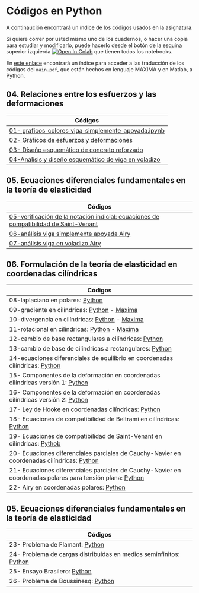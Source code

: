# Códigos en Python

A continaución encontrará un índice de los códigos usados en la asignatura.

Si quiere correr por usted mismo uno de los cuadernos, o hacer una copia para estudiar y modificarlo, puede hacerlo desde el botón de la esquina superior izquierda <a href="https://colab.research.google.com/?hl=es" target="_parent"><img src="https://colab.research.google.com/assets/colab-badge.svg" alt="Open In Colab"/></a> que tienen todos los notebooks.

En [este enlace](https://github.com/jnramirezg/medio_continuo/tree/main/codigo) encontrará un índice para acceder a las traducción de los códigos del ```main.pdf```, que están hechos en lenguaje MAXIMA y en Matlab, a Python.

## 04. Relaciones entre los esfuerzos y las deformaciones
| Códigos                                                                             | 
|---                                                                                  |                                       
|[01- graficos_colores_viga_simplemente_apoyada.ipynb](https://github.com/diegoandresalvarez/solidos/blob/master/codigo/04_ley_de_Hooke/4.08.3_ejemplo_2D_a_3D_deformacion_plana.ipynb)              |
|[02- Gráficos de esfuerzos y deformaciones](https://github.com/diegoandresalvarez/solidos/blob/master/codigo/04_ley_de_Hooke/4.09_graficos_colores_viga_simplemente_apoyada.ipynb)|
|[03- Diseño esquemático de concreto reforzado](https://github.com/jnramirezg/medio_continuo/blob/main/codigo/03_diseno_esquematico_concreto_reforzado.ipynb)
|[04-Análisis y diseño esquemático de viga en voladizo](https://github.com/jnramirezg/medio_continuo/blob/main/codigo/04-modelo_viga_voladizo.ipynb)|

## 05. Ecuaciones diferenciales fundamentales en la teoría de elasticidad
| Códigos                                                                             | 
|---                                                                                  |     
|[05-verificación de la notación indicial: ecuaciones de compatibilidad de Saint-Venant](https://github.com/diegoandresalvarez/solidos/blob/master/codigo/05_ec_diferenciales_solidos/5.02_ecuaciones_Saint_Venant.ipynb)|
|[06-análisis viga simplemente apoyada Airy](https://github.com/diegoandresalvarez/solidos/blob/master/codigo/05_ec_diferenciales_solidos/5.07_viga_simplemente_apoyada_Airy.ipynb)|
|[07-análisis viga en voladizo Airy](https://github.com/diegoandresalvarez/solidos/blob/master/codigo/05_ec_diferenciales_solidos/5.15_ejer_10_viga_en_voladizo_Airy.ipynb)|

## 06. Formulación de la teoría de elasticidad en coordenadas cilíndricas
| Códigos                                                                             | 
|---                                                                                  |
|08-laplaciano en polares: [Python](https://github.com/diegoandresalvarez/solidos/blob/master/codigo/06_cilindricas/6.01_laplaciano.ipynb)|
|09-gradiente en cilíndricas: [Python](https://github.com/diegoandresalvarez/solidos/blob/master/codigo/06_cilindricas/6.03.1_gradiente.ipynb) - [Maxima](https://github.com/diegoandresalvarez/solidos/blob/master/archivos/codigo/cap_06/6.03.1_gradiente.mac)|
|10-divergencia en cilíndricas: [Python](https://github.com/diegoandresalvarez/solidos/blob/master/codigo/06_cilindricas/6.03.3_divergencia.ipynb) - [Maxima](https://github.com/diegoandresalvarez/solidos/blob/master/archivos/codigo/cap_06/6.03.3_divergencia.mac)|
|11-rotacional en cilíndricas: [Python](https://github.com/diegoandresalvarez/solidos/blob/master/codigo/06_cilindricas/6.03.4_rotacional.ipynb) - [Maxima](https://github.com/diegoandresalvarez/solidos/blob/master/archivos/codigo/cap_06/6.03.4_rotacional.mac)|
|12-cambio de base rectangulares a cilíndricas: [Python](https://github.com/diegoandresalvarez/solidos/blob/master/codigo/06_cilindricas/6.04_cambio_de_base_cil_a_rect.ipynb)|
|13-cambio de base de cilíndricas a rectangulares: [Python](https://github.com/diegoandresalvarez/solidos/blob/master/codigo/06_cilindricas/6.04_cambio_de_base_rect_a_cil.ipynb)|
|14-ecuaciones diferenciales de equilibrio en coordenadas cilíndricas: [Python](https://github.com/diegoandresalvarez/solidos/blob/master/codigo/06_cilindricas/6.05_ec_dif_de_equilibrio.ipynb)|
|15- Componentes de la deformación en coordenadas cilíndricas versión 1: [Python](https://github.com/diegoandresalvarez/solidos/blob/master/codigo/06_cilindricas/6.07_deformaciones_cil_ver1.ipynb)|
|16- Componentes de la deformación en coordenadas cilíndricas versión 2: [Python](https://github.com/diegoandresalvarez/solidos/blob/master/codigo/06_cilindricas/6.07_deformaciones_cil_ver2.ipynb)|
|17- Ley de Hooke en coordenadas cilíndricas: [Python](https://github.com/diegoandresalvarez/solidos/blob/master/codigo/06_cilindricas/6.10_ley_de_Hooke.ipynb)|
|18- Ecuaciones de compatibilidad de Beltrami en cilíndricas: [Python](https://github.com/diegoandresalvarez/solidos/blob/master/codigo/06_cilindricas/6.12.1_Beltrami_cilindricas.ipynb)|
|19- Ecuaciones de compatibilidad de Saint-Venant en cilíndricas: [Pythob](https://github.com/diegoandresalvarez/solidos/blob/master/codigo/06_cilindricas/6.12.1_Saint_Venant_cilindricas.ipynb)|
|20- Ecuaciones diferenciales parciales de Cauchy-Navier en coordenadas cilíndricas: [Python](https://github.com/diegoandresalvarez/solidos/blob/master/codigo/06_cilindricas/6.13_Cauchy_Navier_cilindricas.ipynb)|
|21- Ecuaciones diferenciales parciales de Cauchy-Navier en coordenadas polares para tensión plana: [Python](https://github.com/diegoandresalvarez/solidos/blob/master/codigo/06_cilindricas/6.13_Cauchy_Navier_polares_TP.ipynb)|
|22- Airy en coordenadas polares: [Python](https://github.com/diegoandresalvarez/solidos/blob/master/codigo/06_cilindricas/6.14.1_Airy.ipynb)|


## 05. Ecuaciones diferenciales fundamentales en la teoría de elasticidad
| Códigos                                                                             | 
|---                                                                                  |     
|23- Problema de Flamant: [Python](https://github.com/diegoandresalvarez/solidos/blob/master/codigo/07_aplicaciones_polares/7.3_Flamant.ipynb)|
|24- Problema de cargas distribuidas en medios seminfinitos: [Python](https://github.com/diegoandresalvarez/solidos/blob/master/codigo/07_aplicaciones_polares/7.4_cargas_distr_medios_semiinfinitos.ipynb)|
|25- Ensayo Brasilero: [Python](https://github.com/diegoandresalvarez/solidos/blob/master/codigo/07_aplicaciones_polares/7.5_ensayo_brasilero.ipynb)|
|26- Problema de Boussinesq: [Python](https://github.com/diegoandresalvarez/solidos/blob/master/codigo/07_aplicaciones_polares/7.6_Boussinesq.ipynb)|

